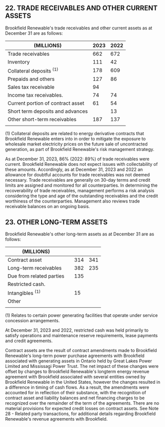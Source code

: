 ## 22. TRADE RECEIVABLES AND OTHER CURRENT ASSETS

Brookfield Renewable's trade receivables and other current assets as at December 31 are as follows:

| (MILLIONS)                         | 2023 | 2022 |
|------------------------------------|------|------|
| Trade receivables                  | 662  | 672  |
| Inventory                          | 111  | 42   |
| Collateral deposits <sup>(1)</sup> | 178  | 609  |
| Prepaids and others                | 127  | 86   |
| Sales tax receivable               | 94   |      |
| Income tax receivables.<br>        | 74   | 74   |
| Current portion of contract asset  | 61   | 54   |
| Short term deposits and advances   |      | 13   |
| Other short-term receivables       | 187  | 137  |
|                                    |      |      |

 $(1)$ Collateral deposits are related to energy derivative contracts that Brookfield Renewable enters into in order to mitigate the exposure to wholesale market electricity prices on the future sale of uncontracted generation, as part of Brookfield Renewable's risk management strategy.

As at December 31, 2023, 86% (2022: 89%) of trade receivables were current. Brookfield Renewable does not expect issues with collectability of these amounts. Accordingly, as at December 31, 2023 and 2022 an allowance for doubtful accounts for trade receivables was not deemed necessary. Trade receivables are generally on 30-day terms and credit limits are assigned and monitored for all counterparties. In determining the recoverability of trade receivables, management performs a risk analysis considering the type and age of the outstanding receivables and the credit worthiness of the counterparties. Management also reviews trade receivable balances on an ongoing basis.

## 23. OTHER LONG-TERM ASSETS

Brookfield Renewable's other long-term assets as at December 31 are as follows:

| (MILLIONS)                     |  |     |     |
|--------------------------------|--|-----|-----|
| Contract asset<br>             |  | 314 | 341 |
| Long-term receivables          |  | 382 | 235 |
| Due from related parties       |  | 135 |     |
| Restricted cash.               |  |     |     |
| Intangibles <sup>(1)</sup><br> |  | 15  |     |
| Other<br>                      |  |     |     |
|                                |  |     |     |

(1) Relates to certain power generating facilities that operate under service concession arrangements.

At December 31, 2023 and 2022, restricted cash was held primarily to satisfy operations and maintenance reserve requirements, lease payments and credit agreements.

Contract assets are the result of contract amendments made to Brookfield Renewable's long-term power purchase agreements with Brookfield associated with generating assets in Ontario held by Great Lakes Power Limited and Mississagi Power Trust. The net impact of these changes were offset by changes to Brookfield Renewable's longterm energy revenue agreement with Brookfield associated with several entities owned by Brookfield Renewable in the United States, however the changes resulted in a difference in timing of cash flows. As a result, the amendments were accounted for in reflection of their substance, with the recognition of contract asset and liability balances and net financing charges to be recognized over the remainder of the term of the agreements. There are no material provisions for expected credit losses on contract assets. See Note 28 - Related party transactions, for additional details regarding Brookfield Renewable's revenue agreements with Brookfield.